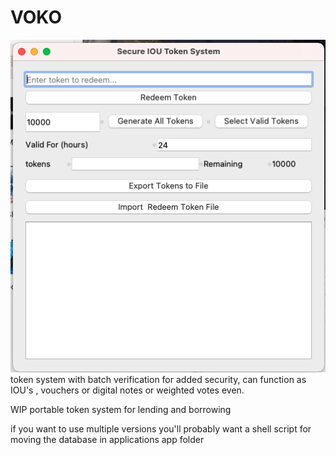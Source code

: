 # VOKO
![ScreenShot](./ss.png)
token system with batch verification for added security, can function as IOU's , vouchers or digital notes or weighted votes even.

WIP portable token system for lending and borrowing

if you want to use multiple versions you'll probably want a shell script for moving the database in applications app folder